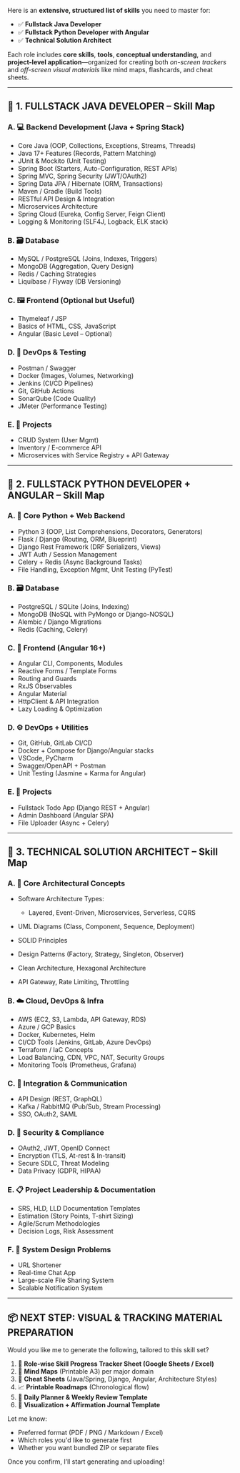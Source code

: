 Here is an **extensive, structured list of skills** you need to master for:

* ✅ **Fullstack Java Developer**
* ✅ **Fullstack Python Developer with Angular**
* ✅ **Technical Solution Architect**

Each role includes **core skills**, **tools**, **conceptual understanding**, and **project-level application**—organized for creating both *on-screen trackers* and *off-screen visual materials* like mind maps, flashcards, and cheat sheets.

---

## 🧱 1. FULLSTACK JAVA DEVELOPER – Skill Map

### A. 💻 Backend Development (Java + Spring Stack)

* Core Java (OOP, Collections, Exceptions, Streams, Threads)
* Java 17+ Features (Records, Pattern Matching)
* JUnit & Mockito (Unit Testing)
* Spring Boot (Starters, Auto-Configuration, REST APIs)
* Spring MVC, Spring Security (JWT/OAuth2)
* Spring Data JPA / Hibernate (ORM, Transactions)
* Maven / Gradle (Build Tools)
* RESTful API Design & Integration
* Microservices Architecture
* Spring Cloud (Eureka, Config Server, Feign Client)
* Logging & Monitoring (SLF4J, Logback, ELK stack)

### B. 🗃️ Database

* MySQL / PostgreSQL (Joins, Indexes, Triggers)
* MongoDB (Aggregation, Query Design)
* Redis / Caching Strategies
* Liquibase / Flyway (DB Versioning)

### C. 🖼️ Frontend (Optional but Useful)

* Thymeleaf / JSP
* Basics of HTML, CSS, JavaScript
* Angular (Basic Level – Optional)

### D. 🧪 DevOps & Testing

* Postman / Swagger
* Docker (Images, Volumes, Networking)
* Jenkins (CI/CD Pipelines)
* Git, GitHub Actions
* SonarQube (Code Quality)
* JMeter (Performance Testing)

### E. 📁 Projects

* CRUD System (User Mgmt)
* Inventory / E-commerce API
* Microservices with Service Registry + API Gateway

---

## 🐍 2. FULLSTACK PYTHON DEVELOPER + ANGULAR – Skill Map

### A. 🧠 Core Python + Web Backend

* Python 3 (OOP, List Comprehensions, Decorators, Generators)
* Flask / Django (Routing, ORM, Blueprint)
* Django Rest Framework (DRF Serializers, Views)
* JWT Auth / Session Management
* Celery + Redis (Async Background Tasks)
* File Handling, Exception Mgmt, Unit Testing (PyTest)

### B. 🗃️ Database

* PostgreSQL / SQLite (Joins, Indexing)
* MongoDB (NoSQL with PyMongo or Django-NOSQL)
* Alembic / Django Migrations
* Redis (Caching, Celery)

### C. 🎨 Frontend (Angular 16+)

* Angular CLI, Components, Modules
* Reactive Forms / Template Forms
* Routing and Guards
* RxJS Observables
* Angular Material
* HttpClient & API Integration
* Lazy Loading & Optimization

### D. ⚙️ DevOps + Utilities

* Git, GitHub, GitLab CI/CD
* Docker + Compose for Django/Angular stacks
* VSCode, PyCharm
* Swagger/OpenAPI + Postman
* Unit Testing (Jasmine + Karma for Angular)

### E. 📁 Projects

* Fullstack Todo App (Django REST + Angular)
* Admin Dashboard (Angular SPA)
* File Uploader (Async + Celery)

---

## 🧠 3. TECHNICAL SOLUTION ARCHITECT – Skill Map

### A. 🧭 Core Architectural Concepts

* Software Architecture Types:

  * Layered, Event-Driven, Microservices, Serverless, CQRS
* UML Diagrams (Class, Component, Sequence, Deployment)
* SOLID Principles
* Design Patterns (Factory, Strategy, Singleton, Observer)
* Clean Architecture, Hexagonal Architecture
* API Gateway, Rate Limiting, Throttling

### B. ☁️ Cloud, DevOps & Infra

* AWS (EC2, S3, Lambda, API Gateway, RDS)
* Azure / GCP Basics
* Docker, Kubernetes, Helm
* CI/CD Tools (Jenkins, GitLab, Azure DevOps)
* Terraform / IaC Concepts
* Load Balancing, CDN, VPC, NAT, Security Groups
* Monitoring Tools (Prometheus, Grafana)

### C. 📡 Integration & Communication

* API Design (REST, GraphQL)
* Kafka / RabbitMQ (Pub/Sub, Stream Processing)
* SSO, OAuth2, SAML

### D. 🔐 Security & Compliance

* OAuth2, JWT, OpenID Connect
* Encryption (TLS, At-rest & In-transit)
* Secure SDLC, Threat Modeling
* Data Privacy (GDPR, HIPAA)

### E. 📋 Project Leadership & Documentation

* SRS, HLD, LLD Documentation Templates
* Estimation (Story Points, T-shirt Sizing)
* Agile/Scrum Methodologies
* Decision Logs, Risk Assessment

### F. 🧱 System Design Problems

* URL Shortener
* Real-time Chat App
* Large-scale File Sharing System
* Scalable Notification System

---

## 📦 NEXT STEP: VISUAL & TRACKING MATERIAL PREPARATION

Would you like me to generate the following, tailored to this skill set?

1. 📍 **Role-wise Skill Progress Tracker Sheet (Google Sheets / Excel)**
2. 🧠 **Mind Maps** (Printable A3) per major domain
3. 📄 **Cheat Sheets** (Java/Spring, Django, Angular, Architecture Styles)
4. 📈 **Printable Roadmaps** (Chronological flow)
5. 📔 **Daily Planner & Weekly Review Template**
6. 🧘 **Visualization + Affirmation Journal Template**

Let me know:

* Preferred format (PDF / PNG / Markdown / Excel)
* Which roles you'd like to generate first
* Whether you want bundled ZIP or separate files

Once you confirm, I’ll start generating and uploading!
